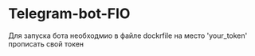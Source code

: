 # Telegram-bot-FIO

Для запуска бота необходмио в файле dockrfile на место 'your_token' прописать свой токен
